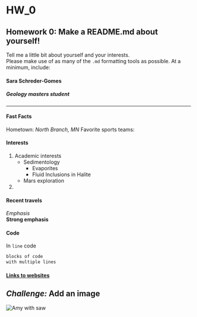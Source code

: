 # HW_0
## Homework 0: Make a README.md about yourself!
Tell me a little bit about yourself and your interests.  
Please make use of as many of the `.md` formatting tools as possible.  At a minimum, include:

#### Sara Schreder-Gomes
##### Geology masters student
----------------------  

#### Fast Facts
Hometown: _North Branch, MN_
Favorite sports teams: 

#### Interests  
   1) Academic interests
      * Sedimentology
         * Evaporites
         * Fluid Inclusions in Halite
      * Mars exploration
   2) 
            

#### Recent travels
_Emphasis_  
__Strong emphasis__   

#### Code 
In `line` code  

```bash
blocks of code  
with multiple lines  
```
#### [Links to websites](https://amyhessl.faculty.wvu.edu/home)

_Challenge:_ Add an image
---------------------------
![Amy with saw](./images/amy_sawII.JPG)
